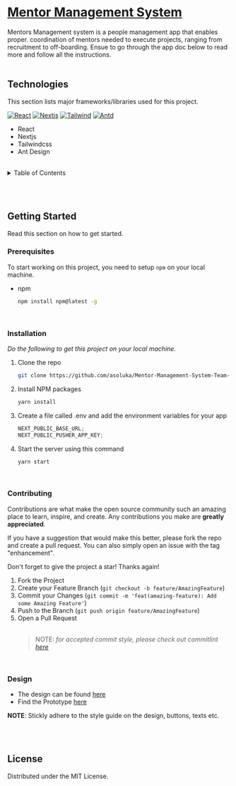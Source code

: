 <!-- ABOUT THE PROJECT -->

# [Mentor Management System](https://mms-team-2.ue.r.appspot.com/)

Mentors Management system is a people management app that enables proper. coordination of mentors needed to execute projects, ranging from recruitment to off-boarding. Ensue to go through the app doc below to read more and follow all the instructions.
<br /><br />

## Technologies

This section lists major frameworks/libraries used for this project.

[![React][react.dev]][react-url]
[![Nextjs][nextjs]][next-url]
[![Tailwind][tailwind]][tailwind-url]
[![Antd][antd]][antd-url]

- React
- Nextjs
- Tailwindcss
- Ant Design

<br />
<!-- TABLE OF CONTENTS -->
<details>
  <summary>Table of Contents</summary>
  <ol>
    <li>
      <a href="#about-the-project">About The Project</a>
      <ul>
        <li><a href="#built-with">Built With</a></li>
      </ul>
    </li>
    <li>
      <a href="#getting-started">Getting Started</a>
      <ul>
        <li><a href="#prerequisites">Prerequisites</a></li>
        <li><a href="#installation">Installation</a></li>
      </ul>
    </li>
    <li><a href="#usage">Usage</a></li>
    <!-- <li><a href="#roadmap">Roadmap</a></li> -->
    <li><a href="#contributing">Contributing</a></li>
    <li><a href="#license">License</a></li>
  </ol>
</details>

<br /><br />

## Getting Started

Read this section on how to get started.

### Prerequisites

To start working on this project, you need to setup `npm` on your local machine.

- npm
  ```sh
  npm install npm@latest -g
  ```
  <br />

### Installation

_Do the following to get this project on your local machine._

1. Clone the repo
   ```sh
   git clone https://github.com/asoluka/Mentor-Management-System-Team-2
   ```
2. Install NPM packages
   ```sh
   yarn install
   ```
3. Create a file called .env and add the environment variables for your app
   ```js
   NEXT_PUBLIC_BASE_URL;
   NEXT_PUBLIC_PUSHER_APP_KEY;
   ```
4. Start the server using this command
   ```js
   yarn start
   ```

<!-- <p align="right">(<a href="#readme-top">back to top</a>)</p> -->
<br />
<!-- CONTRIBUTING -->

### Contributing

Contributions are what make the open source community such an amazing place to learn, inspire, and create. Any contributions you make are **greatly appreciated**.

If you have a suggestion that would make this better, please fork the repo and create a pull request. You can also simply open an issue with the tag "enhancement".

Don't forget to give the project a star! Thanks again!

1. Fork the Project
2. Create your Feature Branch (`git checkout -b feature/AmazingFeature`)
3. Commit your Changes (`git commit -m 'feat(amazing-feature): Add some Amazing Feature'`)
4. Push to the Branch (`git push origin feature/AmazingFeature`)
5. Open a Pull Request
   <br /><br />
   > NOTE: _for accepted commit style, please check out commitlint [here](https://commitlint.js.org/#/)_

<br />

### Design

- The design can be found [here](https://www.figma.com/file/JNZKj3lachPypSOMBOhC1e/MMS-ALC-0pen-Source-Project?node-id=30-29&t=AFjjeY6lHF5p9Sr5-0)
- Find the Prototype [here](https://www.figma.com/proto/JNZKj3lachPypSOMBOhC1e/MMS-ALC-0pen-Source-Project?page-id=6782%3A4428&node-id=6784-8953&viewport=565%2C382%2C0.02&scaling=min-zoom&starting-point-node-id=6784%3A6712)

**NOTE**: Stickly adhere to the style guide on the design, buttons, texts etc.

<br /><br />

## License

Distributed under the MIT License.

[react.dev]: https://img.shields.io/badge/React-20232A?style=for-the-badge&logo=react&logoColor=61DAFB
[nextjs]: https://img.shields.io/badge/Next-black?style=for-the-badge&logo=next.js&logoColor=white
[react-url]: https://reactjs.org/
[next-url]: https://nextjs.org/
[tailwind]: https://img.shields.io/badge/tailwindcss-%2338B2AC.svg?style=for-the-badge&logo=tailwind-css&logoColor=white
[antd]: https://img.shields.io/badge/-AntDesign-%230170FE?style=for-the-badge&logo=ant-design&logoColor=white
[tailwind-url]: https://tailwindcss.com/
[antd-url]: https://ant.design/
